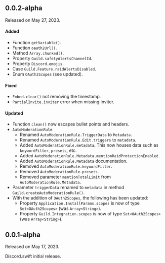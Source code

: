 ## 0.0.2-alpha
Released on May 27, 2023.

#### Added
- Function `getVariable()`.
- Function `oauth2Url()`.
- Method `Array.chunked()`.
- Property `Guild.safetyAlertsChannelId`.
- Property `Discord.emojis`.
- Case `Guild.Feature.raidAlertsDisabled`.
- Enum `OAuth2Scopes` (see updated).

#### Fixed
- `Embed.clear()` not removing the timestamp.
- `PartialInvite.inviter` error when missing inviter.

#### Updated
- Function `clean()` now escapes bullet points and headers.
- `AutoModerationRule`
  - Renamed `AutoModerationRule.TriggerData` to `Metadata`.
  - Renamed `AutoModerationRule.Edit.triggers` to `metadata`.
  - Added `AutoModerationRule.metadata`. This now houses data such as `keywordFilter`, `presets`, etc.
  - Added `AutoModerationRule.Metadata.mentionRaidProtectionEnabled`.
  - Added `AutoModerationRule.Metadata` documentation.
  - Removed `AutoModerationRule.keywordFilter`.
  - Removed `AutoModerationRule.presets`.
  - Removed parameter `mentionTotalLimit` from `AutoModerationRule.Metadata`.
- Parameter `triggerData` renamed to `metadata` in method `Guild.createAutoModerationRule()`.
- With the addition of `OAuth2Scopes`, the following has been updated:
  - Property `Application.InstallParams.scopes` is now of type `Set<OAuth2Scopes>` (was `Array<String>`).
  - Property `Guild.Integration.scopes` is now of type `Set<OAuth2Scopes>` (was `Array<String>`).


## 0.0.1-alpha
Released on May 17, 2023.

Discord.swift initial release.
